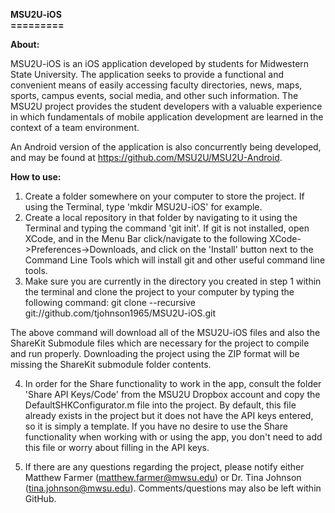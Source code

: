<b>MSU2U-iOS</b><br/>
<b>=========</b>

<b>About:</b>

MSU2U-iOS is an iOS application developed by students for Midwestern State University. The application seeks to provide a functional and convenient means of easily accessing faculty directories, news, maps, sports, campus events, social media, and other such information. The MSU2U project provides the student developers with a valuable experience in which fundamentals of mobile application development are learned in the context of a team environment.

An Android version of the application is also concurrently being developed, and may be found at https://github.com/MSU2U/MSU2U-Android.

<b>How to use:</b>

1. Create a folder somewhere on your computer to store the project. If using the Terminal, type 'mkdir MSU2U-iOS' for example.
2. Create a local repository in that folder by navigating to it using the Terminal and typing the command 'git init'. If git is not installed, open XCode, and in the Menu Bar click/navigate to the following XCode->Preferences->Downloads, and click on the 'Install' button next to the Command Line Tools which will install git and other useful command line tools.
3. Make sure you are currently in the directory you created in step 1 within the terminal and clone the project to your computer by typing the following command:
    git clone --recursive git://github.com/tjohnson1965/MSU2U-iOS.git

The above command will download all of the MSU2U-iOS files and also the ShareKit Submodule files which are necessary for the project to compile and run properly. Downloading the project using the ZIP format will be missing the ShareKit submodule folder contents.

4. In order for the Share functionality to work in the app, consult the folder 'Share API Keys/Code' from the MSU2U Dropbox account and copy the DefaultSHKConfigurator.m file into the project. By default, this file already exists in the project but it does not have the API keys entered, so it is simply a template. If you have no desire to use the Share functionality when working with or using the app, you don't need to add this file or worry about filling in the API keys.

5. If there are any questions regarding the project, please notify either Matthew Farmer (matthew.farmer@mwsu.edu) or Dr. Tina Johnson (tina.johnson@mwsu.edu). Comments/questions may also be left within GitHub.

